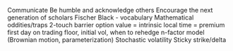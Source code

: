 Communicate
Be humble and acknowledge others
Encourage the next generation of scholars
Fischer Black - vocabulary
Mathematical oddities/traps
2-touch barrier
option value = intrinsic
local time = premium
first day on trading floor, initial vol, when to rehedge
n-factor model (Brownian motion, parameterization)
Stochastic volatility
Sticky strike/delta
